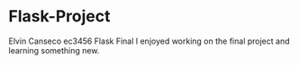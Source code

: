 # Flask-Project
Elvin Canseco
ec3456
Flask Final
I enjoyed working on the final project 
and learning something new. 
